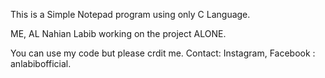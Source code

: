 This is a Simple Notepad program using only C Language.

ME, AL Nahian Labib working on the project ALONE.

You can use my code but please crdit me. 
Contact: Instagram, Facebook : anlabibofficial.
